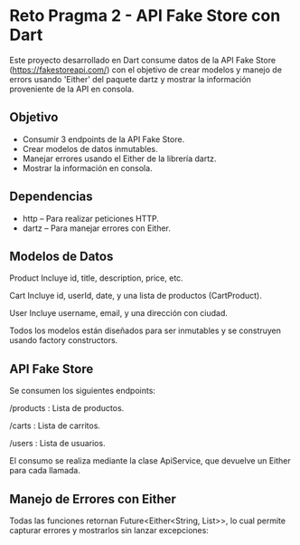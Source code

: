 # Reto Pragma 2 - API Fake Store con Dart

Este proyecto desarrollado en Dart consume datos de la API Fake Store (https://fakestoreapi.com/) con el objetivo de crear modelos y manejo de errors usando 'Either' del paquete dartz y mostrar la información proveniente de la API en consola.

## Objetivo

- Consumir 3 endpoints de la API Fake Store.
- Crear modelos de datos inmutables.
- Manejar errores usando el Either de la librería dartz.
- Mostrar la información en consola.

## Dependencias

- http – Para realizar peticiones HTTP.
- dartz – Para manejar errores con Either.


## Modelos de Datos
Product
Incluye id, title, description, price, etc.

Cart
Incluye id, userId, date, y una lista de productos (CartProduct).

User
Incluye username, email, y una dirección con ciudad.

Todos los modelos están diseñados para ser inmutables y se construyen usando factory constructors.

## API Fake Store

Se consumen los siguientes endpoints:

/products : Lista de productos.

/carts : Lista de carritos.

/users : Lista de usuarios.

El consumo se realiza mediante la clase ApiService, que devuelve un Either para cada llamada.

## Manejo de Errores con Either
Todas las funciones retornan Future<Either<String, List<T>>>, lo cual permite capturar errores y mostrarlos sin lanzar excepciones:

